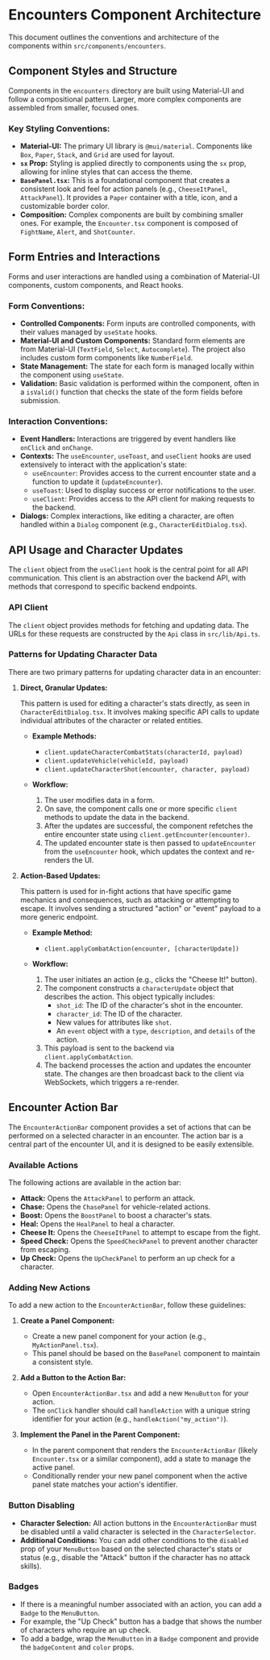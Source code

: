 # Encounters Component Architecture

This document outlines the conventions and architecture of the components within `src/components/encounters`.

## Component Styles and Structure

Components in the `encounters` directory are built using Material-UI and follow a compositional pattern. Larger, more complex components are assembled from smaller, focused ones.

### Key Styling Conventions:

-   **Material-UI:** The primary UI library is `@mui/material`. Components like `Box`, `Paper`, `Stack`, and `Grid` are used for layout.
-   **`sx` Prop:** Styling is applied directly to components using the `sx` prop, allowing for inline styles that can access the theme.
-   **`BasePanel.tsx`:** This is a foundational component that creates a consistent look and feel for action panels (e.g., `CheeseItPanel`, `AttackPanel`). It provides a `Paper` container with a title, icon, and a customizable border color.
-   **Composition:** Complex components are built by combining smaller ones. For example, the `Encounter.tsx` component is composed of `FightName`, `Alert`, and `ShotCounter`.

## Form Entries and Interactions

Forms and user interactions are handled using a combination of Material-UI components, custom components, and React hooks.

### Form Conventions:

-   **Controlled Components:** Form inputs are controlled components, with their values managed by `useState` hooks.
-   **Material-UI and Custom Components:** Standard form elements are from Material-UI (`TextField`, `Select`, `Autocomplete`). The project also includes custom form components like `NumberField`.
-   **State Management:** The state for each form is managed locally within the component using `useState`.
-   **Validation:** Basic validation is performed within the component, often in a `isValid()` function that checks the state of the form fields before submission.

### Interaction Conventions:

-   **Event Handlers:** Interactions are triggered by event handlers like `onClick` and `onChange`.
-   **Contexts:** The `useEncounter`, `useToast`, and `useClient` hooks are used extensively to interact with the application's state:
    -   `useEncounter`: Provides access to the current encounter state and a function to update it (`updateEncounter`).
    -   `useToast`: Used to display success or error notifications to the user.
    -   `useClient`: Provides access to the API client for making requests to the backend.
-   **Dialogs:** Complex interactions, like editing a character, are often handled within a `Dialog` component (e.g., `CharacterEditDialog.tsx`).

## API Usage and Character Updates

The `client` object from the `useClient` hook is the central point for all API communication. This client is an abstraction over the backend API, with methods that correspond to specific backend endpoints.

### API Client

The `client` object provides methods for fetching and updating data. The URLs for these requests are constructed by the `Api` class in `src/lib/Api.ts`.

### Patterns for Updating Character Data

There are two primary patterns for updating character data in an encounter:

1.  **Direct, Granular Updates:**

    This pattern is used for editing a character's stats directly, as seen in `CharacterEditDialog.tsx`. It involves making specific API calls to update individual attributes of the character or related entities.

    -   **Example Methods:**
        -   `client.updateCharacterCombatStats(characterId, payload)`
        -   `client.updateVehicle(vehicleId, payload)`
        -   `client.updateCharacterShot(encounter, character, payload)`

    -   **Workflow:**
        1.  The user modifies data in a form.
        2.  On save, the component calls one or more specific `client` methods to update the data in the backend.
        3.  After the updates are successful, the component refetches the entire encounter state using `client.getEncounter(encounter)`.
        4.  The updated encounter state is then passed to `updateEncounter` from the `useEncounter` hook, which updates the context and re-renders the UI.

2.  **Action-Based Updates:**

    This pattern is used for in-fight actions that have specific game mechanics and consequences, such as attacking or attempting to escape. It involves sending a structured "action" or "event" payload to a more generic endpoint.

    -   **Example Method:**
        -   `client.applyCombatAction(encounter, [characterUpdate])`

    -   **Workflow:**
        1.  The user initiates an action (e.g., clicks the "Cheese It!" button).
        2.  The component constructs a `characterUpdate` object that describes the action. This object typically includes:
            -   `shot_id`: The ID of the character's shot in the encounter.
            -   `character_id`: The ID of the character.
            -   New values for attributes like `shot`.
            -   An `event` object with a `type`, `description`, and `details` of the action.
        3.  This payload is sent to the backend via `client.applyCombatAction`.
        4.  The backend processes the action and updates the encounter state. The changes are then broadcast back to the client via WebSockets, which triggers a re-render.

## Encounter Action Bar

The `EncounterActionBar` component provides a set of actions that can be performed on a selected character in an encounter. The action bar is a central part of the encounter UI, and it is designed to be easily extensible.

### Available Actions

The following actions are available in the action bar:

-   **Attack:** Opens the `AttackPanel` to perform an attack.
-   **Chase:** Opens the `ChasePanel` for vehicle-related actions.
-   **Boost:** Opens the `BoostPanel` to boost a character's stats.
-   **Heal:** Opens the `HealPanel` to heal a character.
-   **Cheese It:** Opens the `CheeseItPanel` to attempt to escape from the fight.
-   **Speed Check:** Opens the `SpeedCheckPanel` to prevent another character from escaping.
-   **Up Check:** Opens the `UpCheckPanel` to perform an up check for a character.

### Adding New Actions

To add a new action to the `EncounterActionBar`, follow these guidelines:

1.  **Create a Panel Component:**
    -   Create a new panel component for your action (e.g., `MyActionPanel.tsx`).
    -   This panel should be based on the `BasePanel` component to maintain a consistent style.

2.  **Add a Button to the Action Bar:**
    -   Open `EncounterActionBar.tsx` and add a new `MenuButton` for your action.
    -   The `onClick` handler should call `handleAction` with a unique string identifier for your action (e.g., `handleAction("my_action")`).

3.  **Implement the Panel in the Parent Component:**
    -   In the parent component that renders the `EncounterActionBar` (likely `Encounter.tsx` or a similar component), add a state to manage the active panel.
    -   Conditionally render your new panel component when the active panel state matches your action's identifier.

### Button Disabling

-   **Character Selection:** All action buttons in the `EncounterActionBar` must be disabled until a valid character is selected in the `CharacterSelector`.
-   **Additional Conditions:** You can add other conditions to the `disabled` prop of your `MenuButton` based on the selected character's stats or status (e.g., disable the "Attack" button if the character has no attack skills).

### Badges

-   If there is a meaningful number associated with an action, you can add a `Badge` to the `MenuButton`.
-   For example, the "Up Check" button has a badge that shows the number of characters who require an up check.
-   To add a badge, wrap the `MenuButton` in a `Badge` component and provide the `badgeContent` and `color` props.